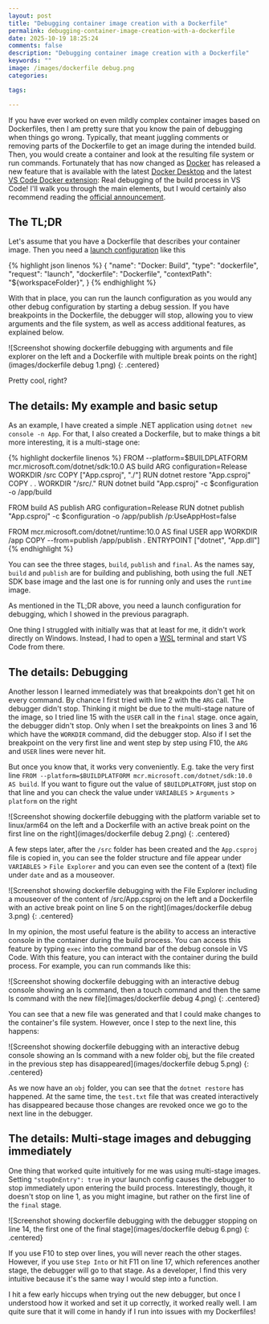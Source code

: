 ```yaml
---
layout: post
title: "Debugging container image creation with a Dockerfile"
permalink: debugging-container-image-creation-with-a-dockerfile
date: 2025-10-19 18:25:24
comments: false
description: "Debugging container image creation with a Dockerfile"
keywords: ""
image: /images/dockerfile debug.png
categories:

tags:

---
```


If you have ever worked on even mildly complex container images based on Dockerfiles, then I am pretty sure that you know the pain of debugging when things go wrong. Typically, that meant juggling comments or removing parts of the Dockerfile to get an image during the intended build. Then, you would create a container and look at the resulting file system or run commands. Fortunately that has now changed as [Docker][docker] has released a new feature that is available with the latest [Docker Desktop][dd] and the latest [VS Code Docker extension][vscde]: Real debugging of the build process in VS Code! I'll walk you through the main elements, but I would certainly also recommend reading the [official announcement][blog].

## The TL;DR

Let's assume that you have a Dockerfile that describes your container image. Then you need a [launch configuration][lc] like this

{% highlight json linenos %}
{
    "name": "Docker: Build",
    "type": "dockerfile",
    "request": "launch",
    "dockerfile": "Dockerfile",
    "contextPath": "${workspaceFolder}",
}
{% endhighlight %}

With that in place, you can run the launch configuration as you would any other debug configuration by starting a debug session. If you have breakpoints in the Dockerfile, the debugger will stop, allowing you to view arguments and the file system, as well as access additional features, as explained below.

![Screenshot showing dockerfile debugging with arguments and file explorer on the left and a Dockerfile with multiple break points on the right](images/dockerfile debug 1.png)
{: .centered}

Pretty cool, right?

## The details: My example and basic setup

As an example, I have created a simple .NET application using `dotnet new console -n App`. For that, I also created a Dockerfile, but to make things a bit more interesting, it is a multi-stage one:

{% highlight dockerfile linenos %}
FROM --platform=$BUILDPLATFORM mcr.microsoft.com/dotnet/sdk:10.0 AS build
ARG configuration=Release
WORKDIR /src
COPY ["App.csproj", "./"]
RUN dotnet restore "App.csproj"
COPY . .
WORKDIR "/src/."
RUN dotnet build "App.csproj" -c $configuration -o /app/build

FROM build AS publish
ARG configuration=Release
RUN dotnet publish "App.csproj" -c $configuration -o /app/publish /p:UseAppHost=false

FROM mcr.microsoft.com/dotnet/runtime:10.0 AS final
USER app
WORKDIR /app
COPY --from=publish /app/publish .
ENTRYPOINT ["dotnet", "App.dll"]
{% endhighlight %}

You can see the three stages, `build`, `publish` and `final`. As the names say, `build` and `publish` are for building and publishing, both using the full .NET SDK base image and the last one is for running only and uses the `runtime` image.

As mentioned in the TL;DR above, you need a launch configuration for debugging, which I showed in the previous paragraph.

One thing I struggled with initially was that at least for me, it didn't work directly on Windows. Instead, I had to open a [WSL][wsl] terminal and start VS Code from there.

## The details: Debugging

Another lesson I learned immediately was that breakpoints don't get hit on every command. By chance I first tried with line 2 with the `ARG` call. The debugger didn't stop. Thinking it might be due to the multi-stage nature of the image, so I tried line 15 with the `USER` call in the `final` stage. once again, the debugger didn't stop. Only when I set the breakpoints on lines 3 and 16 which have the `WORKDIR` command, did the debugger stop. Also if I set the breakpoint on the very first line and went step by step using F10, the `ARG` and `USER` lines were never hit.

But once you know that, it works very conveniently. E.g. take the very first line `FROM --platform=$BUILDPLATFORM mcr.microsoft.com/dotnet/sdk:10.0 AS build`. If you want to figure out the value of `$BUILDPLATFORM`, just stop on that line and you can check the value under `VARIABLES` > `Arguments` > `platform` on the right

![Screenshot showing dockerfile debugging with the platform variable set to linux/arm64 on the left and a Dockerfile with an active break point on the first line on the right](images/dockerfile debug 2.png)
{: .centered}

A few steps later, after the `/src` folder has been created and the `App.csproj` file is copied in, you can see the folder structure and file appear under `VARIABLES` > `File Explorer` and you can even see the content of a (text) file under `date` and as a mouseover.

![Screenshot showing dockerfile debugging with the File Explorer including a mouseover of the content of /src/App.csproj on the left and a Dockerfile with an active break point on line 5 on the right](images/dockerfile debug 3.png)
{: .centered}

In my opinion, the most useful feature is the ability to access an interactive console in the container during the build process. You can access this feature by typing `exec` into the command bar of the debug console in VS Code. With this feature, you can interact with the container during the build process. For example, you can run commands like this:

![Screenshot showing dockerfile debugging with an interactive debug console showing an ls command, then a touch command and then the same ls command with the new file](images/dockerfile debug 4.png)
{: .centered}

You can see that a new file was generated and that I could make changes to the container's file system. However, once I step to the next line, this happens:

![Screenshot showing dockerfile debugging with an interactive debug console showing an ls command with a new folder obj, but the file created in the previous step has disappeared](images/dockerfile debug 5.png)
{: .centered}

As we now have an `obj` folder, you can see that the `dotnet restore` has happened. At the same time, the `test.txt` file that was created interactively has disappeared because those changes are revoked once we go to the next line in the debugger.

## The details: Multi-stage images and debugging immediately

One thing that worked quite intuitively for me was using multi-stage images. Setting `"stopOnEntry": true` in your launch config causes the debugger to stop immediately upon entering the build process. Interestingly, though, it doesn't stop on line 1, as you might imagine, but rather on the first line of the `final` stage.

![Screenshot showing dockerfile debugging with the debugger stopping on line 14, the first one of the final stage](images/dockerfile debug 6.png)
{: .centered}

If you use F10 to step over lines, you will never reach the other stages. However, if you use `Step Into` or hit F11 on line 17, which references another stage, the debugger will go to that stage. As a developer, I find this very intuitive because it's the same way I would step into a function.

I hit a few early hiccups when trying out the new debugger, but once I understood how it worked and set it up correctly, it worked really well. I am quite sure that it will come in handy if I run into issues with my Dockerfiles!

[docker]: https://docker.com
[dd]: https://www.docker.com/products/docker-desktop/
[vscde]: https://marketplace.visualstudio.com/items?itemName=docker.docker
[blog]: https://www.docker.com/blog/debug-docker-builds-with-visual-studio-code/
[lc]: https://code.visualstudio.com/docs/debugtest/debugging-configuration#_launch-configurations
[wsl]: https://learn.microsoft.com/en-us/windows/wsl/about